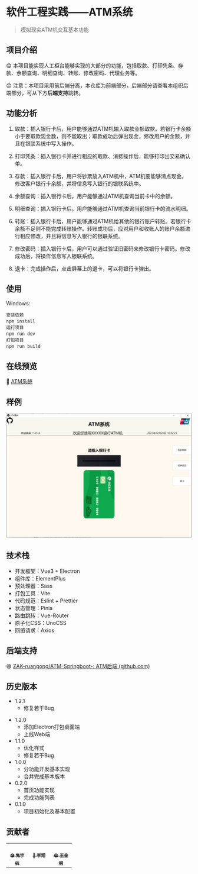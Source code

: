 # 软件工程实践——ATM系统
> 模拟现实ATM机交互基本功能

## 项目介绍

😋 本项目能实现人工柜台能够实现的大部分的功能，包括取款、打印凭条、存款、余额查询、明细查询、转账、修改密码、代理业务等。

😍 注意：本项目采用前后端分离，本仓库为前端部分，后端部分请查看本组织后端部分，可从下方**后端支持**跳转。

## 功能分析

1. 取款：插入银行卡后，用户能够通过ATM机输入取款金额取款。若银行卡余额小于要取款现金数，则不能取出；取款成功后弹出现金，修改用户的余额，并且在银联系统中写入操作。

2. 打印凭条：插入银行卡并进行相应的取款、消费操作后，能够打印出交易确认单。

3. 存款：插入银行卡后，用户将钞票放入ATM机中，ATM机要能够清点现金。修改客户银行卡余额，并将信息写入银行的银联系统中。

4. 余额查询：插入银行卡后，用户能够通过ATM机查询当前卡中的余额。

5. 明细查询：插入银行卡后，用户能够通过ATM机查询当前银行卡的流水明细。

6. 转账：插入银行卡后，用户能够通过ATM机给其他的银行账户转账。若银行卡余额不足则不能完成转账操作。转账成功后，应对用户和收账人的账户余额进行相应修改，并且将信息写入银行的银联系统。

7. 修改密码：插入银行卡后，用户可以通过验证旧密码来修改银行卡密码。修改成功后，将操作信息写入银联系统。

8. 退卡：完成操作后，点击屏幕上的退卡，可以将银行卡弹出。

## 使用

Windows:

```sh
安装依赖
npm install
运行项目
npm run dev
打包项目
npm run build
```

## 在线预览

 👀 [ATM系统](http://1.116.150.155:12322/#/)

## 样例

![QQ图片20231228160720](./public/case.jpg)

## 技术栈

- 开发框架：Vue3 + Electron
- 组件库：ElementPlus
- 预处理器：Sass  
- 打包工具：Vite
- 代码规范：Eslint + Prettier
- 状态管理：Pinia
- 路由跳转：Vue-Router
- 原子化CSS：UnoCSS
- 网络请求：Axios

## 后端支持

😅	[ZAK-ruangong/ATM-Springboot-: ATM后端 (github.com)](https://github.com/ZAK-ruangong/ATM-Springboot-)

## 历史版本

- 1.2.1
  - 修复若干Bug

* 1.2.0
    * 添加Electron打包桌面端
    * 上线Web端
* 1.1.0
    * 优化样式
    * 修复若干Bug
* 1.0.0
    * 分功能开发基本实现
    * 合并完成基本版本
* 0.2.0
    * 首页功能实现
    * 完成功能列表
* 0.1.0
    * 项目初始化及基本配置

## 贡献者

<table>  <tr style="display:flex;justify-content:space-between;">    
    <td align="center" style="flex:1;"><a href="https://github.com/SongHunangshang" ><img src="https://avatars.githubusercontent.com/u/108913118?v=4" width="100px;" style="border-radius:50%;" alt=""/><br /><sub><b>😅&nbsp;隽宇杭</b></sub></a><br />
    <td align="center" style="flex:1;"><a href="https://github.com/xxqwq"><img src="https://avatars.githubusercontent.com/u/95366706?v=4" width="100px;" style="border-radius:50%;" alt=""/><br /><sub><b>🤔&nbsp;李翔</b></sub></a><br />
    <td align="center" style="flex:1;"><a href="https://github.com/Licne"><img src="https://avatars.githubusercontent.com/u/95366224?v=4" width="100px;" style="border-radius:50%;" alt=""/><br /><sub><b>😭&nbsp;王金明</b></sub></a><br /></tr></table>

